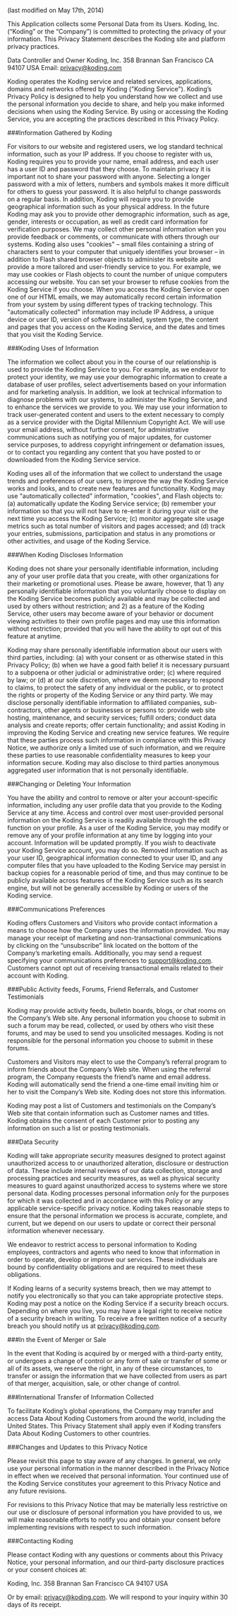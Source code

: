 (last modified on May 17th, 2014)

This Application collects some Personal Data from its Users. Koding, Inc. (“Koding” or the “Company”) is committed to protecting the privacy of your information. This Privacy Statement describes the Koding site and platform privacy practices.

Data Controller and Owner
Koding, Inc.
358 Brannan
San Francisco CA 94107
USA
Email: privacy@koding.com

Koding operates the Koding service and related services, applications, domains and networks offered by Koding ("Koding Service"). Koding’s Privacy Policy is designed to help you understand how we collect and use the personal information you decide to share, and help you make informed decisions when using the Koding Service. By using or accessing the Koding Service, you are accepting the practices described in this Privacy Policy.

###Information Gathered by Koding

For visitors to our website and registered users, we log standard technical information, such as your IP address. If you choose to register with us, Koding requires you to provide your name, email address, and each user has a user ID and password that they choose. To maintain privacy it is important not to share your password with anyone. Selecting a longer password with a mix of letters, numbers and symbols makes it more difficult for others to guess your password. It is also helpful to change passwords on a regular basis. In addition, Koding will require you to provide geographical information such as your physical address. In the future Koding may ask you to provide other demographic information, such as age, gender, interests or occupation, as well as credit card information for verification purposes. We may collect other personal information when you provide feedback or comments, or communicate with others through our systems. Koding also uses "cookies" – small files containing a string of characters sent to your computer that uniquely identifies your browser – in addition to Flash shared browser objects to administer its website and provide a more tailored and user-friendly service to you. For example, we may use cookies or Flash objects to count the number of unique computers accessing our website. You can set your browser to refuse cookies from the Koding Service if you choose. When you access the Koding Service or open one of our HTML emails, we may automatically record certain information from your system by using different types of tracking technology. This "automatically collected" information may include IP Address, a unique device or user ID, version of software installed, system type, the content and pages that you access on the Koding Service, and the dates and times that you visit the Koding Service.

###Koding Uses of Information

The information we collect about you in the course of our relationship is used to provide the Koding Service to you. For example, as we endeavor to protect your identity, we may use your demographic information to create a database of user profiles, select advertisements based on your information and for marketing analysis. In addition, we look at technical information to diagnose problems with our systems, to administer the Koding Service, and to enhance the services we provide to you. We may use your information to track user-generated content and users to the extent necessary to comply as a service provider with the Digital Millennium Copyright Act. We will use your email address, without further consent, for administrative communications such as notifying you of major updates, for customer service purposes, to address copyright infringement or defamation issues, or to contact you regarding any content that you have posted to or downloaded from the Koding Service service.

Koding uses all of the information that we collect to understand the usage trends and preferences of our users, to improve the way the Koding Service works and looks, and to create new features and functionality. Koding may use "automatically collected" information, "cookies", and Flash objects to: (a) automatically update the Koding Service service; (b) remember your information so that you will not have to re-enter it during your visit or the next time you access the Koding Service; (c) monitor aggregate site usage metrics such as total number of visitors and pages accessed; and (d) track your entries, submissions, participation and status in any promotions or other activities, and usage of the Koding Service.

###When Koding Discloses Information

Koding does not share your personally identifiable information, including any of your user profile data that you create, with other organizations for their marketing or promotional uses. Please be aware, however, that 1) any personally identifiable information that you voluntarily choose to display on the Koding Service becomes publicly available and may be collected and used by others without restriction; and 2) as a feature of the Koding Service, other users may become aware of your behavior or document viewing activities to their own profile pages and may use this information without restriction; provided that you will have the ability to opt out of this feature at anytime.

Koding may share personally identifiable information about our users with third parties, including: (a) with your consent or as otherwise stated in this Privacy Policy; (b) when we have a good faith belief it is necessary pursuant to a subpoena or other judicial or administrative order; (c) where required by law; or (d) at our sole discretion, where we deem necessary to respond to claims, to protect the safety of any individual or the public, or to protect the rights or property of the Koding Service or any third party. We may disclose personally identifiable information to affiliated companies, sub-contractors, other agents or businesses or persons to: provide web site hosting, maintenance, and security services; fulfill orders; conduct data analysis and create reports; offer certain functionality; and assist Koding in improving the Koding Service and creating new service features. We require that these parties process such information in compliance with this Privacy Notice, we authorize only a limited use of such information, and we require these parties to use reasonable confidentiality measures to keep your information secure. Koding may also disclose to third parties anonymous aggregated user information that is not personally identifiable.

###Changing or Deleting Your Information

You have the ability and control to remove or alter your account-specific information, including any user profile data that you provide to the Koding Service at any time. Access and control over most user-provided personal information on the Koding Service is readily available through the edit function on your profile. As a user of the Koding Service, you may modify or remove any of your profile information at any time by logging into your account. Information will be updated promptly. If you wish to deactivate your Koding Service account, you may do so. Removed information such as your user ID, geographical information connected to your user ID, and any computer files that you have uploaded to the Koding Service may persist in backup copies for a reasonable period of time, and thus may continue to be publicly available across features of the Koding Service such as its search engine, but will not be generally accessible by Koding or users of the Koding service.

###Communications Preferences

Koding offers Customers and Visitors who provide contact information a means to choose how the Company uses the information provided. You may manage your receipt of marketing and non-transactional communications by clicking on the “unsubscribe” link located on the bottom of the Company’s marketing emails. Additionally, you may send a request specifying your communications preferences to support@koding.com. Customers cannot opt out of receiving transactional emails related to their account with Koding.

###Public Activity feeds, Forums, Friend Referrals, and Customer Testimonials

Koding may provide activity feeds, bulletin boards, blogs, or chat rooms on the Company’s Web site. Any personal information you choose to submit in such a forum may be read, collected, or used by others who visit these forums, and may be used to send you unsolicited messages. Koding is not responsible for the personal information you choose to submit in these forums.

Customers and Visitors may elect to use the Company’s referral program to inform friends about the Company’s Web site. When using the referral program, the Company requests the friend’s name and email address. Koding will automatically send the friend a one-time email inviting him or her to visit the Company’s Web site. Koding does not store this information.

Koding may post a list of Customers and testimonials on the Company’s Web site that contain information such as Customer names and titles. Koding obtains the consent of each Customer prior to posting any information on such a list or posting testimonials.

###Data Security

Koding will take appropriate security measures designed to protect against unauthorized access to or unauthorized alteration, disclosure or destruction of data. These include internal reviews of our data collection, storage and processing practices and security measures, as well as physical security measures to guard against unauthorized access to systems where we store personal data. Koding processes personal information only for the purposes for which it was collected and in accordance with this Policy or any applicable service-specific privacy notice. Koding takes reasonable steps to ensure that the personal information we process is accurate, complete, and current, but we depend on our users to update or correct their personal information whenever necessary.

We endeavor to restrict access to personal information to Koding employees, contractors and agents who need to know that information in order to operate, develop or improve our services. These individuals are bound by confidentiality obligations and are required to meet these obligations.

If Koding learns of a security systems breach, then we may attempt to notify you electronically so that you can take appropriate protective steps. Koding may post a notice on the Koding Service if a security breach occurs. Depending on where you live, you may have a legal right to receive notice of a security breach in writing. To receive a free written notice of a security breach you should notify us at privacy@koding.com.

###In the Event of Merger or Sale

In the event that Koding is acquired by or merged with a third-party entity, or undergoes a change of control or any form of sale or transfer of some or all of its assets, we reserve the right, in any of these circumstances, to transfer or assign the information that we have collected from users as part of that merger, acquisition, sale, or other change of control.

###International Transfer of Information Collected

To facilitate Koding’s global operations, the Company may transfer and access Data About Koding Customers from around the world, including the United States. This Privacy Statement shall apply even if Koding transfers Data About Koding Customers to other countries.

###Changes and Updates to this Privacy Notice

Please revisit this page to stay aware of any changes. In general, we only use your personal information in the manner described in the Privacy Notice in effect when we received that personal information. Your continued use of the Koding Service constitutes your agreement to this Privacy Notice and any future revisions.

For revisions to this Privacy Notice that may be materially less restrictive on our use or disclosure of personal information you have provided to us, we will make reasonable efforts to notify you and obtain your consent before implementing revisions with respect to such information.

###Contacting Koding

Please contact Koding with any questions or comments about this Privacy Notice, your personal information, and our third-party disclosure practices or your consent choices at:

Koding, Inc.
358 Brannan
San Francisco CA 94107
USA

Or by email: privacy@koding.com. We will respond to your inquiry within 30 days of its receipt.
